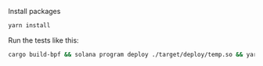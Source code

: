 Install packages 

```bash
yarn install
```

Run the tests like this:

```bash
cargo build-bpf && solana program deploy ./target/deploy/temp.so && yarn test
```